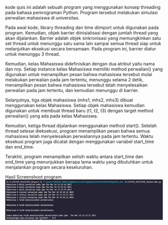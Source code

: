 kode quis ini adalah sebuah program yang menggunakan konsep threading pada bahasa pemrograman Python. Program tersebut melakukan simulasi perwalian mahasiswa di universitas.

Pada awal kode, library threading dan time diimport untuk digunakan pada program. Kemudian, objek barrier diinisialisasi dengan jumlah thread yang akan dijalankan. Barrier adalah objek sinkronisasi yang memungkinkan satu set thread untuk menunggu satu sama lain sampai semua thread siap untuk melanjutkan eksekusi secara bersamaan. Pada program ini, barrier diatur untuk menunggu 3 thread.

Kemudian, kelas Mahasiswa didefinisikan dengan dua atribut yaitu nama dan nrp. Setiap instance kelas Mahasiswa memiliki method perwalian() yang digunakan untuk menampilkan pesan bahwa mahasiswa tersebut mulai melakukan perwalian pada jam tertentu, menunggu selama 2 detik, menampilkan pesan bahwa mahasiswa tersebut telah menyelesaikan perwalian pada jam tertentu, dan kemudian menunggu di barrier.

Selanjutnya, tiga objek mahasiswa (mhs1, mhs2, mhs3) dibuat menggunakan kelas Mahasiswa. Setiap objek mahasiswa kemudian digunakan untuk membuat thread baru (t1, t2, t3) dengan target method perwalian() yang ada pada kelas Mahasiswa.

Kemudian, ketiga thread dijalankan menggunakan method start(). Setelah thread selesai dieksekusi, program menampilkan pesan bahwa semua mahasiswa telah menyelesaikan perwaliannya pada jam tertentu. Waktu eksekusi program juga dicatat dengan menggunakan variabel start_time dan end_time.

Terakhir, program menampilkan selisih waktu antara start_time dan end_time yang menunjukkan berapa lama waktu yang dibutuhkan untuk menjalankan program secara keseluruhan.

Hasil Screenshoot program
![Gambar Screenshoot](1204021_hasil.jpg)